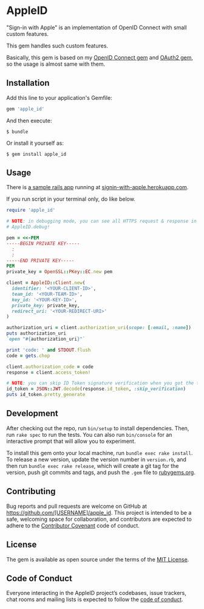 # AppleID

"Sign-in with Apple" is an implementation of OpenID Connect with small custom features.

This gem handles such custom features.

Basically, this gem is based on my [OpenID Connect gem](https://github.com/nov/openid_connect) and [OAuth2 gem](https://github.com/nov/rack-oauth2), so the usage is almost same with them.

## Installation

Add this line to your application's Gemfile:

```ruby
gem 'apple_id'
```

And then execute:

    $ bundle

Or install it yourself as:

    $ gem install apple_id

## Usage

There is [a sample rails app](https://github.com/nov/signin-with-apple) running at [signin-with-apple.herokuapp.com](https://signin-with-apple.herokuapp.com).

If you run script in your terminal only, do like below.

```ruby
require 'apple_id'

# NOTE: in debugging mode, you can see all HTTPS request & response in the log.
# AppleID.debug!

pem = <<-PEM
-----BEGIN PRIVATE KEY-----
  :
  :
-----END PRIVATE KEY-----
PEM
private_key = OpenSSL::PKey::EC.new pem

client = AppleID::Client.new(
  identifier: '<YOUR-CLIENT-ID>',
  team_id: '<YOUR-TEAM-ID>',
  key_id: '<YOUR-KEY-ID>',
  private_key: private_key,
  redirect_uri: '<YOUR-REDIRECT-URI>'
)

authorization_uri = client.authorization_uri(scope: [:email, :name])
puts authorization_uri
`open "#{authorization_uri}"`

print 'code: ' and STDOUT.flush
code = gets.chop

client.authorization_code = code
response = client.access_token!

# NOTE: you can skip ID Token signature verification when you got the token directly from the token endpoint in TLS channel.
id_token = JSON::JWT.decode(response.id_token, :skip_verification)
puts id_token.pretty_generate
```

## Development

After checking out the repo, run `bin/setup` to install dependencies. Then, run `rake spec` to run the tests. You can also run `bin/console` for an interactive prompt that will allow you to experiment.

To install this gem onto your local machine, run `bundle exec rake install`. To release a new version, update the version number in `version.rb`, and then run `bundle exec rake release`, which will create a git tag for the version, push git commits and tags, and push the `.gem` file to [rubygems.org](https://rubygems.org).

## Contributing

Bug reports and pull requests are welcome on GitHub at https://github.com/[USERNAME]/apple_id. This project is intended to be a safe, welcoming space for collaboration, and contributors are expected to adhere to the [Contributor Covenant](http://contributor-covenant.org) code of conduct.

## License

The gem is available as open source under the terms of the [MIT License](https://opensource.org/licenses/MIT).

## Code of Conduct

Everyone interacting in the AppleID project’s codebases, issue trackers, chat rooms and mailing lists is expected to follow the [code of conduct](https://github.com/[USERNAME]/apple_id/blob/master/CODE_OF_CONDUCT.md).
